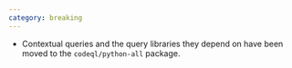 ```yaml
---
category: breaking
---
```

* Contextual queries and the query libraries they depend on have been moved to the `codeql/python-all` package.
